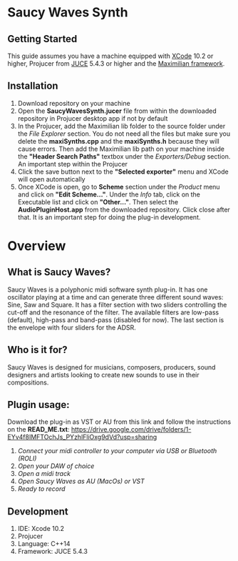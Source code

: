 # Saucy Waves Synth

## Getting Started
This guide assumes you have a machine equipped with [XCode](https://developer.apple.com/xcode/ide/) 10.2 or higher, Projucer from [JUCE](https://shop.juce.com/get-juce) 5.4.3 or higher and the [Maximilian framework](https://github.com/micknoise/Maximilian).

## Installation
1.  Download repository on your machine
2.  Open the **SaucyWavesSynth.jucer** file from within the downloaded repository in Projucer desktop app if not by default 
3.  In the Projucer, add the Maximilian lib folder to the source folder under the *File Explorer* section. You do not need all the files but make sure you delete the **maxiSynths.cpp** and the **maxiSynths.h** because they will cause errors. Then add the Maximilian lib path on your machine inside the **"Header Search Paths"** textbox under the *Exporters/Debug* section.
An important step within the Projucer
4.  Click the save button next to the **"Selected exporter"** menu and XCode will open automatically
5.  Once XCode is open, go to **Scheme** section under the *Product* menu and click on **"Edit Scheme..."**. Under the *Info* tab, click on the Executable list and click on **"Other..."**. Then select the **AudioPluginHost.app** from the downloaded repository. Click close after that. It is an important step for doing the plug-in development.

# Overview

## What is Saucy Waves?
Saucy Waves is a polyphonic midi software synth plug-in. It has one oscillator playing at a time and can generate three different sound waves: Sine, Saw and Square. It has a filter section with two sliders controlling the cut-off and the resonance of the filter. The available filters are low-pass (default), high-pass and band-pass (disabled for now). The last section is the envelope with four sliders for the ADSR. 

## Who is it for?
Saucy Waves is designed for musicians, composers, producers, sound designers and artists looking to create new sounds to use in their compositions. 

## Plugin usage: 
Download the plug-in as VST or AU from this link and follow the instructions on the **READ_ME.txt**: https://drive.google.com/drive/folders/1-EYv4f8IMFTOchJs_PYzhlFliOxg9dVd?usp=sharing

1.  *Connect your midi controller to your computer via USB or Bluetooth (ROLI)*
2.  *Open your DAW of choice*
3.  *Open a midi track*
4.  *Open Saucy Waves as AU (MacOs) or VST*
5.  *Ready to record*

## Development 
1.  IDE: Xcode 10.2
2.  Projucer
3.  Language: C++14
4.  Framework: JUCE 5.4.3

